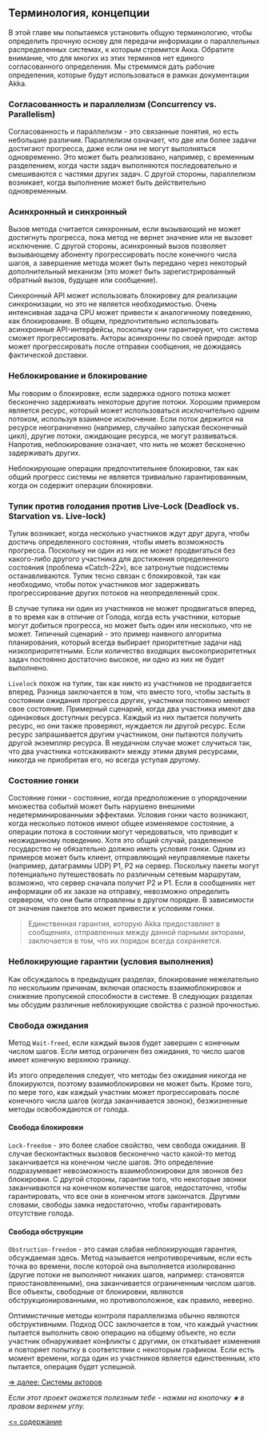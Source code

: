 ## Терминология, концепции

В этой главе мы попытаемся установить общую терминологию, чтобы определить прочную основу для передачи информации о 
параллельных распределенных системах, к которым стремится Акка. Обратите внимание, что для многих из этих терминов нет 
единого согласованного определения. Мы стремимся дать рабочие определения, которые будут использоваться в рамках документации Akka.

### Согласованность и параллелизм (Concurrency vs. Parallelism)
Согласованность и параллелизм - это связанные понятия, но есть небольшие различия. Параллелизм означает, что две или 
более задачи достигают прогресса, даже если они не могут выполняться одновременно. Это может быть реализовано, например, 
с временным разделением, когда части задач выполняются последовательно и смешиваются с частями других задач. 
С другой стороны, параллелизм возникает, когда выполнение может быть действительно одновременным.

### Асинхронный и синхронный
Вызов метода считается синхронным, если вызывающий не может достигнуть прогресса, пока метод не вернет значение или не 
вызовет исключение. С другой стороны, асинхронный вызов позволяет вызывающему абоненту прогрессировать после конечного 
числа шагов, а завершение метода может быть передано через некоторый дополнительный механизм (это может быть зарегистрированный 
обратный вызов, будущее или сообщение).

Синхронный API может использовать блокировку для реализации синхронизации, но это не является необходимостью. Очень 
интенсивная задача CPU может привести к аналогичному поведению, как блокирование. В общем, предпочтительно использовать 
асинхронные API-интерфейсы, поскольку они гарантируют, что система сможет прогрессировать. Акторы асинхронны по своей 
природе: актор может прогрессировать после отправки сообщения, не дожидаясь фактической доставки.

### Неблокирование и блокирование
Мы говорим о блокировке, если задержка одного потока может бесконечно задерживать некоторые другие потоки. Хорошим 
примером является ресурс, который может использоваться исключительно одним потоком, используя взаимное исключение. Если
 поток держится на ресурсе неограниченно (например, случайно запуская бесконечный цикл), другие потоки, ожидающие ресурса,
  не могут развиваться. Напротив, неблокирование означает, что нить не может бесконечно задерживать других.

Неблокирующие операции предпочтительнее блокировки, так как общий прогресс системы не является тривиально гарантированным,
 когда он содержит операции блокировки.

### Тупик против голодания против Live-Lock (Deadlock vs. Starvation vs. Live-lock)
Тупик возникает, когда несколько участников ждут друг друга, чтобы достичь определенного состояния, чтобы иметь 
возможность прогресса. Поскольку ни один из них не может продвигаться без какого-либо другого участника для достижения 
определенного состояния (проблема «Catch-22»), все затронутые подсистемы останавливаются. Тупик тесно связан с блокировкой,
 так как необходимо, чтобы поток участников мог задерживать прогрессирование других потоков на неопределенный срок.

В случае тупика ни один из участников не может продвигаться вперед, в то время как в отличие от Голода, когда есть 
участники, которые могут добиться прогресса, но может быть один или несколько, что не может. Типичный сценарий - это 
пример наивного алгоритма планирования, который всегда выбирает приоритетные задачи над низкоприоритетными. Если количество
 входящих высокоприоритетных задач постоянно достаточно высокое, ни одно из них не будет выполнено.

`Livelock` похож на тупик, так как никто из участников не продвигается вперед. Разница заключается в том, что вместо того,
 чтобы застыть в состоянии ожидания прогресса других, участники постоянно меняют свое состояние. Примерный сценарий, 
 когда два участника имеют два одинаковых доступных ресурса. Каждый из них пытается получить ресурс, но они также 
 проверяют, нуждается ли другой ресурс. Если ресурс запрашивается другим участником, они пытаются получить другой 
 экземпляр ресурса. В неудачном случае может случиться так, что два участника «отскакивают» между этими двумя ресурсами,
  никогда не приобретая его, но всегда уступая другому.

### Состояние гонки
Состояние гонки - состояние, когда предположение о упорядочении множества событий может быть нарушено внешними 
недетерминированными эффектами. Условия гонки часто возникают, когда несколько потоков имеют общее изменяемое состояние,
 а операции потока в состоянии могут чередоваться, что приводит к неожиданному поведению. Хотя это общий случай, 
 разделенное государство не обязательно должно иметь условия гонки. Одним из примеров может быть клиент, отправляющий 
 неуправляемые пакеты (например, датаграммы UDP) P1, P2 на сервер. Поскольку пакеты могут потенциально путешествовать по 
 различным сетевым маршрутам, возможно, что сервер сначала получит P2 и P1. Если в сообщениях нет информации об их заказе 
 на отправку, невозможно определить сервером, что они были отправлены в другом порядке. В зависимости от значения пакетов 
 это может привести к условиям гонки.

> Единственная гарантия, которую Akka предоставляет в сообщениях, отправленных между данной парными акторами, заключается 
в том, что их порядок всегда сохраняется.

### Неблокирующие гарантии (условия выполнения)
Как обсуждалось в предыдущих разделах, блокирование нежелательно по нескольким причинам, включая опасность взаимоблокировок
 и снижение пропускной способности в системе. В следующих разделах мы обсудим различные неблокирующие свойства с разной прочностью.

### Свобода ожидания
Метод `Wait-freed`, если каждый вызов будет завершен с конечным числом шагов. Если метод ограничен без ожидания, то 
число шагов имеет конечную верхнюю границу.

Из этого определения следует, что методы без ожидания никогда не блокируются, поэтому взаимоблокировки не может быть. 
Кроме того, по мере того, как каждый участник может прогрессировать после конечного числа шагов (когда заканчивается 
звонок), безжизненные методы освобождаются от голода.

#### Свобода блокировки
`Lock-freedom` - это более слабое свойство, чем свобода ожидания. В случае бесконтактных вызовов бесконечно часто какой-то 
метод заканчивается на конечном числе шагов. Это определение подразумевает невозможность взаимоблокировки для звонков 
без блокировки. С другой стороны, гарантии того, что некоторые звонки заканчиваются на конечном количестве шагов, 
недостаточно, чтобы гарантировать, что все они в конечном итоге закончатся. Другими словами, свободы замка недостаточно, 
чтобы гарантировать отсутствие голода.

#### Свобода обструкции
`Obstruction-freedom` - это самая слабая неблокирующая гарантия, обсуждаемая здесь. Метод называется непротиворечивым, если есть 
точка во времени, после которой она выполняется изолированно (другие потоки не выполняют никаких шагов, например: становятся 
приостановленными), она заканчивается ограниченным числом шагов. Все объекты, свободные от блокировки, являются 
обструкционированными, но противоположное, как правило, неверно.

Оптимистичные методы контроля параллелизма обычно являются обструктивными. Подход OCC заключается в том, что 
каждый участник пытается выполнить свою операцию на общему объекте, но если участник обнаруживает конфликты с другими, 
он откатывает изменения и повторяет попытку в соответствии с некоторым графиком. Если есть момент времени, когда один из 
участников является единственным, кто пытается, операция будет успешной.

[=> далее: Системы акторов](https://github.com/steklopod/akka/blob/akka_starter/src/main/resources/readmes/concepts/actor-systems.md)

_Если этот проект окажется полезным тебе - нажми на кнопочку **`★`** в правом верхнем углу._

[<= содержание](https://github.com/steklopod/akka/blob/akka_starter/readme.md)